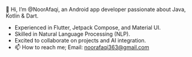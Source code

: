 👋 Hi, I’m @NoorAfaqi, an Android app developer passionate about Java, Kotlin & Dart. 
- Experienced in Flutter, Jetpack Compose, and Material UI.
- Skilled in Natural Language Processing (NLP).
- Excited to collaborate on projects and AI integration.
- 📫 How to reach me;
Email: noorafaqi363@gmail.com

<!---
NoorAfaqi/NoorAfaqi is a ✨ special ✨ repository because its `README.md` (this file) appears on your GitHub profile.
You can click the Preview link to take a look at your changes.
--->
